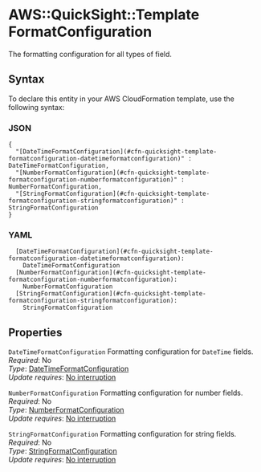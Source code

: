 # AWS::QuickSight::Template FormatConfiguration<a name="aws-properties-quicksight-template-formatconfiguration"></a>

The formatting configuration for all types of field\.

## Syntax<a name="aws-properties-quicksight-template-formatconfiguration-syntax"></a>

To declare this entity in your AWS CloudFormation template, use the following syntax:

### JSON<a name="aws-properties-quicksight-template-formatconfiguration-syntax.json"></a>

```
{
  "[DateTimeFormatConfiguration](#cfn-quicksight-template-formatconfiguration-datetimeformatconfiguration)" : DateTimeFormatConfiguration,
  "[NumberFormatConfiguration](#cfn-quicksight-template-formatconfiguration-numberformatconfiguration)" : NumberFormatConfiguration,
  "[StringFormatConfiguration](#cfn-quicksight-template-formatconfiguration-stringformatconfiguration)" : StringFormatConfiguration
}
```

### YAML<a name="aws-properties-quicksight-template-formatconfiguration-syntax.yaml"></a>

```
  [DateTimeFormatConfiguration](#cfn-quicksight-template-formatconfiguration-datetimeformatconfiguration): 
    DateTimeFormatConfiguration
  [NumberFormatConfiguration](#cfn-quicksight-template-formatconfiguration-numberformatconfiguration): 
    NumberFormatConfiguration
  [StringFormatConfiguration](#cfn-quicksight-template-formatconfiguration-stringformatconfiguration): 
    StringFormatConfiguration
```

## Properties<a name="aws-properties-quicksight-template-formatconfiguration-properties"></a>

`DateTimeFormatConfiguration`  <a name="cfn-quicksight-template-formatconfiguration-datetimeformatconfiguration"></a>
Formatting configuration for `DateTime` fields\.  
*Required*: No  
*Type*: [DateTimeFormatConfiguration](aws-properties-quicksight-template-datetimeformatconfiguration.md)  
*Update requires*: [No interruption](https://docs.aws.amazon.com/AWSCloudFormation/latest/UserGuide/using-cfn-updating-stacks-update-behaviors.html#update-no-interrupt)

`NumberFormatConfiguration`  <a name="cfn-quicksight-template-formatconfiguration-numberformatconfiguration"></a>
Formatting configuration for number fields\.  
*Required*: No  
*Type*: [NumberFormatConfiguration](aws-properties-quicksight-template-numberformatconfiguration.md)  
*Update requires*: [No interruption](https://docs.aws.amazon.com/AWSCloudFormation/latest/UserGuide/using-cfn-updating-stacks-update-behaviors.html#update-no-interrupt)

`StringFormatConfiguration`  <a name="cfn-quicksight-template-formatconfiguration-stringformatconfiguration"></a>
Formatting configuration for string fields\.  
*Required*: No  
*Type*: [StringFormatConfiguration](aws-properties-quicksight-template-stringformatconfiguration.md)  
*Update requires*: [No interruption](https://docs.aws.amazon.com/AWSCloudFormation/latest/UserGuide/using-cfn-updating-stacks-update-behaviors.html#update-no-interrupt)